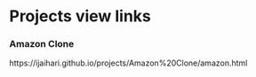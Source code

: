 <h1>Projects view links</h1>
<h3>Amazon Clone</h3><p>https://ijaihari.github.io/projects/Amazon%20Clone/amazon.html</p>
